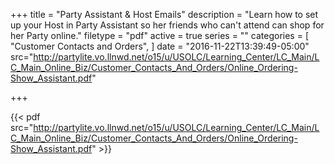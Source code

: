 +++
title = "Party Assistant & Host Emails"
description = "Learn how to set up your Host in Party Assistant so her friends who can't attend can shop for her Party online."
filetype = "pdf"
active = true
series = ""
categories = [
  "Customer Contacts and Orders",
]
date = "2016-11-22T13:39:49-05:00"
src="http://partylite.vo.llnwd.net/o15/u/USOLC/Learning_Center/LC_Main/LC_Main_Online_Biz/Customer_Contacts_And_Orders/Online_Ordering-Show_Assistant.pdf"

+++

{{< pdf src="http://partylite.vo.llnwd.net/o15/u/USOLC/Learning_Center/LC_Main/LC_Main_Online_Biz/Customer_Contacts_And_Orders/Online_Ordering-Show_Assistant.pdf" >}}
